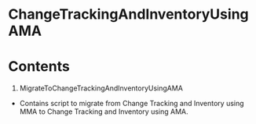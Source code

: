 # ChangeTrackingAndInventoryUsingAMA

# Contents
1. MigrateToChangeTrackingAndInventoryUsingAMA

- Contains script to migrate from Change Tracking and Inventory using MMA to Change Tracking and Inventory using AMA.